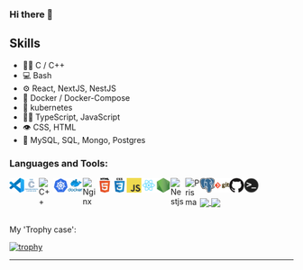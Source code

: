 ### Hi there 👋

## Skills
- 👨‍💻 C / C++
- 💻 Bash
- ⚙️ React, NextJS, NestJS
- 🐳 Docker / Docker-Compose
- 🌌 kubernetes
- 👨‍💻 TypeScript, JavaScript
- 👁️ CSS, HTML
- 💽 MySQL, SQL, Mongo, Postgres


### Languages and Tools:

<img align="left" alt="Visual Studio Code" width="26px" src="https://raw.githubusercontent.com/github/explore/80688e429a7d4ef2fca1e82350fe8e3517d3494d/topics/visual-studio-code/visual-studio-code.png" />
<img align="left" alt="C (Programming language)" width="26px" src="https://raw.githubusercontent.com/github/explore/80688e429a7d4ef2fca1e82350fe8e3517d3494d/topics/c/c.png" />
<img align="left" alt="C++" width="26px" src="https://i.pinimg.com/originals/0b/84/9c/0b849c72f38362fe12072a4916660013.png" />
<img align="left" alt="Kubernetes" width="26px" src="https://raw.githubusercontent.com/github/explore/80688e429a7d4ef2fca1e82350fe8e3517d3494d/topics/kubernetes/kubernetes.png" />
<img align="left" alt="Docker" width="26px" src="https://raw.githubusercontent.com/github/explore/80688e429a7d4ef2fca1e82350fe8e3517d3494d/topics/docker/docker.png" />
<img align="left" alt="Nginx" width="26px" src="https://pbs.twimg.com/profile_images/1293252199653371904/NUBlg7jw.jpg" />
<img align="left" alt="HTML5" width="26px" src="https://raw.githubusercontent.com/github/explore/80688e429a7d4ef2fca1e82350fe8e3517d3494d/topics/html/html.png" />
<img align="left" alt="CSS" width="26px" src="https://raw.githubusercontent.com/github/explore/80688e429a7d4ef2fca1e82350fe8e3517d3494d/topics/css/css.png" />
<img align="left" alt="JavaScript" width="26px" src="https://raw.githubusercontent.com/github/explore/80688e429a7d4ef2fca1e82350fe8e3517d3494d/topics/javascript/javascript.png" />
<img align="left" alt="React" width="26px" src="https://raw.githubusercontent.com/github/explore/80688e429a7d4ef2fca1e82350fe8e3517d3494d/topics/react/react.png" />
<img align="left" alt="Node.js" width="26px" src="https://raw.githubusercontent.com/github/explore/80688e429a7d4ef2fca1e82350fe8e3517d3494d/topics/nodejs/nodejs.png" />
<img align="left" alt="Nestjs" width="26px" src="https://seeklogo.com/images/N/nestjs-logo-09342F76C0-seeklogo.com.png" />
<img align="left" alt="Prisma" width="26px" src="https://seeklogo.com/images/P/prisma-logo-3805665B69-seeklogo.com.png" />
<img align="left" alt="Postgresql" width="26px" src="https://raw.githubusercontent.com/github/explore/80688e429a7d4ef2fca1e82350fe8e3517d3494d/topics/postgresql/postgresql.png" />
<img align="left" alt="Git" width="26px" src="https://raw.githubusercontent.com/github/explore/80688e429a7d4ef2fca1e82350fe8e3517d3494d/topics/git/git.png" />
<img align="left" alt="GitHub" width="26px" src="https://raw.githubusercontent.com/github/explore/78df643247d429f6cc873026c0622819ad797942/topics/github/github.png" />
<img align="left" alt="Terminal" width="26px" src="https://raw.githubusercontent.com/github/explore/80688e429a7d4ef2fca1e82350fe8e3517d3494d/topics/terminal/terminal.png" />


<br />
<br />

<!--
[![42 Profile Card](https://1337-readme.vercel.app/api/profile?cursus=42cursus&dark=true&login=ayennoui)](https://github.com/mohouyizme/1337-readme)
-->
<a href="https://github.com/LayeredChoas?tab=repositories">
  <img align="center" src="https://github-readme-stats.vercel.app/api/top-langs/?username=LayeredChoas&theme=dark"/>
</a>
<a href="https://github.com/LayeredChoas?tab=repositories">
 <img align="center" src="https://github-readme-stats.vercel.app/api?username=LayeredChoas&line_height=40&show_icons=true&theme=dark">
</a>
<br />
<br />

My 'Trophy case':

[![trophy](https://github-profile-trophy.vercel.app/?username=jimi-1337&theme=onedark)](https://github.com/ryo-ma/github-profile-trophy)

---

<!--
**LayeredChoas/LayeredChoas** is a ✨ _special_ ✨ repository because its `README.md` (this file) appears on your GitHub profile.

Here are some ideas to get you started:

- 🔭 I’m currently working on ...
- 🌱 I’m currently learning ...
- 👯 I’m looking to collaborate on ...
- 🤔 I’m looking for help with ...
- 💬 Ask me about ...
- 📫 How to reach me: ...
- 😄 Pronouns: ...
- ⚡ Fun fact: ...
-->
